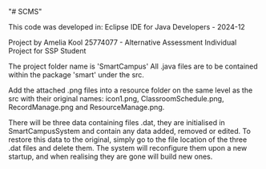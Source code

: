 "# SCMS" 

This code was developed in: Eclipse IDE for Java Developers - 2024-12

Project by Amelia Kool 25774077 - Alternative Assessment Individual Project for SSP Student

The project folder name is 'SmartCampus'
All .java files are to be contained within the package 'smart' under the src.

Add the attached .png files into a resource folder on the same level as the src with their original names: icon1.png, ClassroomSchedule.png, RecordManage.png and ResourceManage.png.

There will be three data containing files .dat, they are initialised in SmartCampusSystem and contain any data added, removed or edited. To restore this data to the original, simply go to the file location of the three .dat files and delete them. The system will reconfigure them upon a new startup, and when realising they are gone will build new ones.
